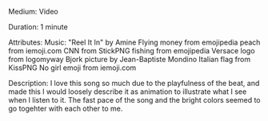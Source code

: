 Medium: Video

Duration: 1 minute

Attributes:
Music: "Reel It In" by Amine
Flying money from emojipedia
peach from iemoji.com
CNN from StickPNG
fishing from emojipedia
Versace logo from logomyway
Bjork picture by Jean-Baptiste Mondino
Italian flag from KissPNG
No girl emoji from iemoji.com



Description:
I love this song so much due to the playfulness of the beat, and made this I would loosely describe it as animation to illustrate
what I see when I listen to it. The fast pace of the song and the bright colors seemed to go togehter with each other to me.
